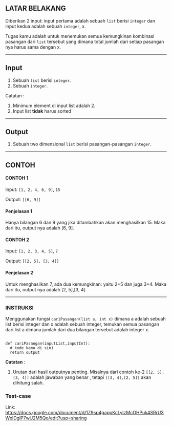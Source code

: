 <h2 id="latar-belakang">LATAR BELAKANG</h2><p>Diberikan 2 input: input pertama adalah sebuah <code class="preAndCode-0-2-92">list</code> berisi <code class="preAndCode-0-2-92">integer</code> dan input kedua adalah sebuah <code class="preAndCode-0-2-92">integer</code>, x. </p><p>Tugas kamu adalah untuk menemukan semua kemungkinan kombinasi pasangan dari <code class="preAndCode-0-2-92">list</code> tersebut yang dimana total jumlah dari setiap pasangan nya harus sama dengan x.</p><hr><h2 id="input">Input</h2><ol start="1"><li>Sebuah <code class="preAndCode-0-2-92">list</code> berisi <code class="preAndCode-0-2-92">integer</code>.</li><li>Sebuah <code class="preAndCode-0-2-92">integer</code>.</li></ol><p>Catatan : </p><ol start="1"><li>Minimum element di input list adalah 2.</li><li>Input list <strong>tidak</strong> harus sorted</li></ol><hr><h2 id="output">Output</h2><ol start="1"><li>Sebuah two dimensional <code class="preAndCode-0-2-92">list</code> berisi pasangan-pasangan <code class="preAndCode-0-2-92">integer</code>.</li></ol><hr><h2 id="contoh">CONTOH</h2><h4 id="contoh-1">CONTOH 1</h4><p>Input: <code class="preAndCode-0-2-92">[1, 2, 4, 6, 9]</code>, <code class="preAndCode-0-2-92">15</code></p><p>Output: <code class="preAndCode-0-2-92">[[6, 9]]</code></p><h4 id="penjelasan-1">Penjelasan 1</h4><p>Hanya bilangan 6 dan 9 yang jika ditambahkan akan menghasilkan 15. Maka dari itu, output nya adalah [6, 9].</p><h4 id="contoh-2">CONTOH 2</h4><p>Input:  <code class="preAndCode-0-2-92">[1, 2, 3, 4, 5]</code>, <code class="preAndCode-0-2-92">7</code></p><p>Output: <code class="preAndCode-0-2-92">[[2, 5], [3, 4]]</code></p><h4 id="penjelasan-2">Penjelasan 2</h4><p>Untuk menghasilkan 7, ada dua kemungkinan: yaitu 2+5 dan juga 3+4. Maka dari itu, output nya adalah [2, 5],[3, 4]</p><hr><h3 id="instruksi">INSTRUKSI</h3><p>Menggunakan fungsi <code class="preAndCode-0-2-92">cariPasangan(list a, int x)</code> dimana a adalah sebuah list berisi integer dan x adalah sebuah integer, temukan semua pasangan dari list a dimana jumlah dari dua bilangan tersebut adalah integer x.</p><pre class="preAndCode-0-2-92"><code class="lang-python preAndCode-0-2-92 hljs">
<span class="hljs-function"><span class="hljs-keyword">def</span> <span class="hljs-title">cariPasangan</span><span class="hljs-params">(inputList,inputInt)</span>:</span>
  <span class="hljs-comment"># kode kamu di sini</span>
  <span class="hljs-keyword">return</span> output</code></pre><p><strong> Catatan </strong>:</p><ol start="1"><li>Urutan dari hasil outputnya penting. Misalnya dari contoh ke-2 <code class="preAndCode-0-2-92">[[2, 5], [3, 4]]</code> adalah jawaban yang benar , tetapi <code class="preAndCode-0-2-92">[[3, 4],[2, 5]]</code> akan dihitung salah.</li></ol><h3 id="test-case">Test-case</h3><p>Link: <a href="https://docs.google.com/document/d/1Z9sp4gappKcLyIzMcOHPuk4SRrU3WxIDglP7wU2M5Qo/edit?usp=sharing" rel="ugc nofollow" target="_blank">https://docs.google.com/document/d/1Z9sp4gappKcLyIzMcOHPuk4SRrU3WxIDglP7wU2M5Qo/edit?usp=sharing</a></p>